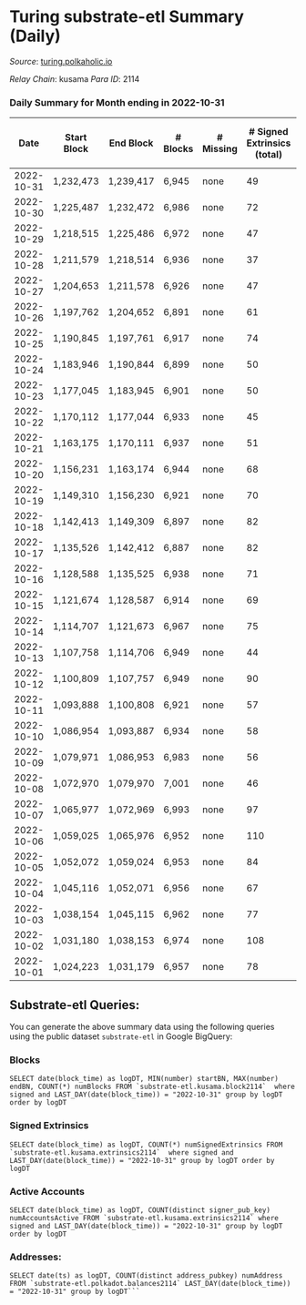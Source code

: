 # Turing substrate-etl Summary (Daily)

_Source_: [turing.polkaholic.io](https://turing.polkaholic.io)

*Relay Chain*: kusama
*Para ID*: 2114



### Daily Summary for Month ending in 2022-10-31


| Date | Start Block | End Block | # Blocks | # Missing | # Signed Extrinsics (total) | # Active Accounts | # Addresses with Balances | # Events | # Transfers | # XCM Transfers In | # XCM Transfers Out |
| ---- | ----------- | --------- | -------- | --------- | --------------------------- | ----------------- | ------------------------- | -------- | ----------- | ------------------ | ------------------- |
| 2022-10-31 | 1,232,473 | 1,239,417 | 6,945 | none | 49 | 36 | 1,671 | 37,460 | 9  |   | 5  |
| 2022-10-30 | 1,225,487 | 1,232,472 | 6,986 | none | 72 | 62 |  | 37,588 | 21  |   | 9  |
| 2022-10-29 | 1,218,515 | 1,225,486 | 6,972 | none | 47 | 35 | 1,669 | 35,476 | 10  | 1  | 4  |
| 2022-10-28 | 1,211,579 | 1,218,514 | 6,936 | none | 37 | 34 |  | 37,341 | 7  |   | 4  |
| 2022-10-27 | 1,204,653 | 1,211,578 | 6,926 | none | 47 | 40 | 1,669 | 35,470 | 10  |   | 4  |
| 2022-10-26 | 1,197,762 | 1,204,652 | 6,891 | none | 61 | 39 |  | 37,379 | 10  |   | 5  |
| 2022-10-25 | 1,190,845 | 1,197,761 | 6,917 | none | 74 | 62 | 1,668 | 35,416 | 15  | 2  | 8  |
| 2022-10-24 | 1,183,946 | 1,190,844 | 6,899 | none | 50 | 41 |  | 37,027 | 8  |   | 7  |
| 2022-10-23 | 1,177,045 | 1,183,945 | 6,901 | none | 50 | 37 | 1,665 | 35,066 | 16  |   | 7  |
| 2022-10-22 | 1,170,112 | 1,177,044 | 6,933 | none | 45 | 32 | 1,665 | 36,970 | 3  |   | 2  |
| 2022-10-21 | 1,163,175 | 1,170,111 | 6,937 | none | 51 | 40 |  | 35,073 | 13  |   | 6  |
| 2022-10-20 | 1,156,231 | 1,163,174 | 6,944 | none | 68 | 49 | 1,664 | 36,938 | 10  |   | 4  |
| 2022-10-19 | 1,149,310 | 1,156,230 | 6,921 | none | 70 | 49 |  | 36,770 | 13  |   | 7  |
| 2022-10-18 | 1,142,413 | 1,149,309 | 6,897 | none | 82 | 60 |  | 34,794 | 15  |   | 10  |
| 2022-10-17 | 1,135,526 | 1,142,412 | 6,887 | none | 82 | 53 |  | 36,392 | 15  |   | 5  |
| 2022-10-16 | 1,128,588 | 1,135,525 | 6,938 | none | 71 | 55 | 1,657 | 34,500 | 13  |   | 7  |
| 2022-10-15 | 1,121,674 | 1,128,587 | 6,914 | none | 69 | 50 | 1,655 | 36,275 | 11  |   | 6  |
| 2022-10-14 | 1,114,707 | 1,121,673 | 6,967 | none | 75 | 51 | 1,655 | 34,620 | 27  |   | 6  |
| 2022-10-13 | 1,107,758 | 1,114,706 | 6,949 | none | 44 | 36 | 1,650 | 36,173 | 7  |   | 5  |
| 2022-10-12 | 1,100,809 | 1,107,757 | 6,949 | none | 90 | 55 | 1,650 | 34,639 | 16  |   | 8  |
| 2022-10-11 | 1,093,888 | 1,100,808 | 6,921 | none | 57 | 42 | 1,650 | 35,993 | 10  |   | 5  |
| 2022-10-10 | 1,086,954 | 1,093,887 | 6,934 | none | 58 | 48 | 1,650 | 35,049 | 9  |   | 7  |
| 2022-10-09 | 1,079,971 | 1,086,953 | 6,983 | none | 56 | 49 | 1,650 | 35,616 | 9  |   | 5  |
| 2022-10-08 | 1,072,970 | 1,079,970 | 7,001 | none | 46 | 37 | 1,650 | 36,329 | 5  |   | 4  |
| 2022-10-07 | 1,065,977 | 1,072,969 | 6,993 | none | 97 | 61 | 1,650 | 34,887 | 19  |   | 12  |
| 2022-10-06 | 1,059,025 | 1,065,976 | 6,952 | none | 110 | 65 | 1,649 | 36,383 | 24  |   | 12  |
| 2022-10-05 | 1,052,072 | 1,059,024 | 6,953 | none | 84 | 58 | 1,650 | 36,072 | 30  |   | 7  |
| 2022-10-04 | 1,045,116 | 1,052,071 | 6,956 | none | 67 | 47 | 1,643 | 34,121 | 9  |   | 7  |
| 2022-10-03 | 1,038,154 | 1,045,115 | 6,962 | none | 77 | 61 |  | 36,101 | 21  |   | 13 ($2.37) |
| 2022-10-02 | 1,031,180 | 1,038,153 | 6,974 | none | 108 | 52 |  | 34,582 | 22  | 1 ($2.42) | 6  |
| 2022-10-01 | 1,024,223 | 1,031,179 | 6,957 | none | 78 | 56 |  | 36,203 | 45  |   | 9  |

## Substrate-etl Queries:
You can generate the above summary data using the following queries using the public dataset `substrate-etl` in Google BigQuery:


### Blocks
```
SELECT date(block_time) as logDT, MIN(number) startBN, MAX(number) endBN, COUNT(*) numBlocks FROM `substrate-etl.kusama.block2114`  where signed and LAST_DAY(date(block_time)) = "2022-10-31" group by logDT order by logDT
```


### Signed Extrinsics
```
SELECT date(block_time) as logDT, COUNT(*) numSignedExtrinsics FROM `substrate-etl.kusama.extrinsics2114`  where signed and LAST_DAY(date(block_time)) = "2022-10-31" group by logDT order by logDT
```


### Active Accounts
```
SELECT date(block_time) as logDT, COUNT(distinct signer_pub_key) numAccountsActive FROM `substrate-etl.kusama.extrinsics2114` where signed and LAST_DAY(date(block_time)) = "2022-10-31" group by logDT order by logDT
```


### Addresses:
```
SELECT date(ts) as logDT, COUNT(distinct address_pubkey) numAddress FROM `substrate-etl.polkadot.balances2114` LAST_DAY(date(block_time)) = "2022-10-31" group by logDT```

